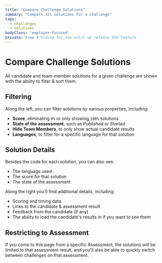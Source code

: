 ```yaml
---
title: "Compare Challenge Solutions"
summary: "Compare all solutions for a challenge"
tags:
  - challenges
  - solutions
bodyClass: 'employer-focused'
private: true # hiding for now until we release the feature
---
```


# Compare Challenge Solutions

All candidate and team-member solutions for a given challenge are shown with the ability to filter & sort them.

## Filtering

Along the left, you can filter solutions by various properties, including:

- **Score**, eliminating `0%` or only showing `100%` solutions
- **State of the assessment**, such as _Published_ or _Started_
- **Hide Team Members**, to only show actual candidate results
- **Languages**, to filter for a specific language for that solution

## Solution Details

Besides the code for each solution, you can also see:
- The language used
- The score for that solution
- The state of the assessment

Along the right you'll find additional details, including:

- Scoring and timing data
- Links to the candidate & assessment result
- Feedback from the candidate (if any)
- The ability to load the candidate's results in if you want to see them

## Restricting to Assessment

If you come to this page from a specific Assessment, the solutions will be limited to that assessment result, and you'll also be able to quickly switch between challenges on that assessment.
